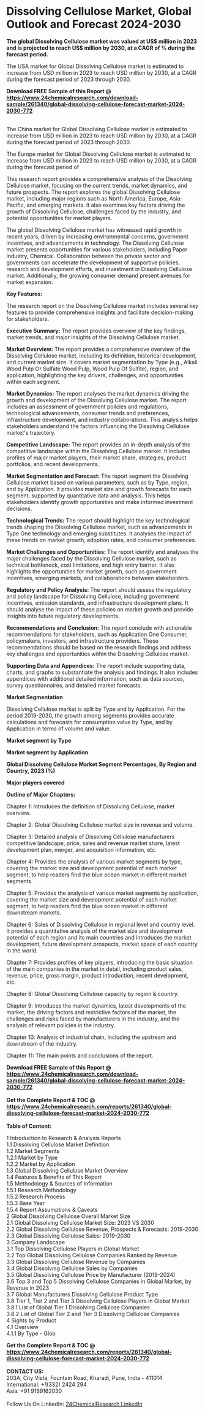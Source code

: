<h1>Dissolving Cellulose Market, Global Outlook and Forecast 2024-2030</h1><p><strong>The global Dissolving Cellulose market was valued at US$ million in 2023 and is projected to reach US$ million by 2030, at a CAGR of % during the forecast period.</strong></p><p>
</p><p>The USA market for Global Dissolving Cellulose market is estimated to increase from USD million in 2023 to reach USD million by 2030, at a CAGR during the forecast period of 2023 through 2030.</p><div><b>Download FREE Sample of this Report @ 
            <a href="https://www.24chemicalresearch.com/download-sample/261340/global-dissolving-cellulose-forecast-market-2024-2030-772">
            https://www.24chemicalresearch.com/download-sample/261340/global-dissolving-cellulose-forecast-market-2024-2030-772</a></b></div><br><p>
</p><p>The China market for Global Dissolving Cellulose market is estimated to increase from USD million in 2023 to reach USD million by 2030, at a CAGR during the forecast period of 2023 through 2030.</p><p>
</p><p>The Europe market for Global Dissolving Cellulose market is estimated to increase from USD million in 2023 to reach USD million by 2030, at a CAGR during the forecast period of </p><p>
</p><p>This research report provides a comprehensive analysis of the Dissolving Cellulose market, focusing on the current trends, market dynamics, and future prospects. The report explores the global Dissolving Cellulose market, including major regions such as North America, Europe, Asia-Pacific, and emerging markets. It also examines key factors driving the growth of Dissolving Cellulose, challenges faced by the industry, and potential opportunities for market players.</p><p>
The global Dissolving Cellulose market has witnessed rapid growth in recent years, driven by increasing environmental concerns, government incentives, and advancements in technology. The Dissolving Cellulose market presents opportunities for various stakeholders, including Paper Industry, Chemical. Collaboration between the private sector and governments can accelerate the development of supportive policies, research and development efforts, and investment in Dissolving Cellulose market. Additionally, the growing consumer demand present avenues for market expansion.</p><p>
<strong>Key Features:</strong></p><p>
The research report on the Dissolving Cellulose market includes several key features to provide comprehensive insights and facilitate decision-making for stakeholders.</p><p>
<strong>Executive Summary: </strong>The report provides overview of the key findings, market trends, and major insights of the Dissolving Cellulose market.</p><p>
<strong>Market Overview:</strong> The report provides a comprehensive overview of the Dissolving Cellulose market, including its definition, historical development, and current market size. It covers market segmentation by Type (e.g., Alkali Wood Pulp Or Sulfate Wood Pulp, Wood Pulp Of Sulfite), region, and application, highlighting the key drivers, challenges, and opportunities within each segment.</p><p>
<strong>Market Dynamics:</strong> The report analyses the market dynamics driving the growth and development of the Dissolving Cellulose market. The report includes an assessment of government policies and regulations, technological advancements, consumer trends and preferences, infrastructure development, and industry collaborations. This analysis helps stakeholders understand the factors influencing the Dissolving Cellulose market's trajectory.</p><p>
<strong>Competitive Landscape:</strong> The report provides an in-depth analysis of the competitive landscape within the Dissolving Cellulose market. It includes profiles of major market players, their market share, strategies, product portfolios, and recent developments.</p><p>
<strong>Market Segmentation and Forecast: </strong>The report segment the Dissolving Cellulose market based on various parameters, such as by Type, region, and by Application. It provides market size and growth forecasts for each segment, supported by quantitative data and analysis. This helps stakeholders identify growth opportunities and make informed investment decisions.</p><p>
<strong>Technological Trends:</strong> The report should highlight the key technological trends shaping the Dissolving Cellulose market, such as advancements in Type One technology and emerging substitutes. It analyses the impact of these trends on market growth, adoption rates, and consumer preferences.</p><p>
<strong>Market Challenges and Opportunities: </strong>The report identify and analyses the major challenges faced by the Dissolving Cellulose market, such as technical bottleneck, cost limitations, and high entry barrier. It also highlights the opportunities for market growth, such as government incentives, emerging markets, and collaborations between stakeholders.</p><p>
<strong>Regulatory and Policy Analysis: </strong>The report should assess the regulatory and policy landscape for Dissolving Cellulose, including government incentives, emission standards, and infrastructure development plans. It should analyse the impact of these policies on market growth and provide insights into future regulatory developments.</p><p>
<strong>Recommendations and Conclusion:</strong> The report conclude with actionable recommendations for stakeholders, such as Application One Consumer, policymakers, investors, and infrastructure providers. These recommendations should be based on the research findings and address key challenges and opportunities within the Dissolving Cellulose market.</p><p>
<strong>Supporting Data and Appendices:</strong> The report include supporting data, charts, and graphs to substantiate the analysis and findings. It also includes appendices with additional detailed information, such as data sources, survey questionnaires, and detailed market forecasts.</p><p>
<strong>Market Segmentation</strong></p><p>
Dissolving Cellulose market is split by Type and by Application. For the period 2019-2030, the growth among segments provides accurate calculations and forecasts for consumption value by Type, and by Application in terms of volume and value.</p><p>
</p><p></p><p>
<strong>Market segment by Type</strong></p><p>
</p><p>
</p><p><strong>Market segment by Application</strong></p><p>
</p><p>
</p><p><strong>Global Dissolving Cellulose Market Segment Percentages, By Region and Country, 2023 (%)</strong></p><p>
</p><p></p><p>
</p><p>
</p><p></p><p>
</p><p><strong>Major players covered</strong></p><p>
</p><p>
</p><p><strong>Outline of Major Chapters:</strong></p><p>
Chapter 1: Introduces the definition of Dissolving Cellulose, market overview.</p><p>
Chapter 2: Global Dissolving Cellulose market size in revenue and volume.</p><p>
Chapter 3: Detailed analysis of Dissolving Cellulose manufacturers competitive landscape, price, sales and revenue market share, latest development plan, merger, and acquisition information, etc.</p><p>
Chapter 4: Provides the analysis of various market segments by type, covering the market size and development potential of each market segment, to help readers find the blue ocean market in different market segments.</p><p>
Chapter 5: Provides the analysis of various market segments by application, covering the market size and development potential of each market segment, to help readers find the blue ocean market in different downstream markets.</p><p>
Chapter 6: Sales of Dissolving Cellulose in regional level and country level. It provides a quantitative analysis of the market size and development potential of each region and its main countries and introduces the market development, future development prospects, market space of each country in the world.</p><p>
Chapter 7: Provides profiles of key players, introducing the basic situation of the main companies in the market in detail, including product sales, revenue, price, gross margin, product introduction, recent development, etc.</p><p>
Chapter 8: Global Dissolving Cellulose capacity by region &amp; country.</p><p>
Chapter 9: Introduces the market dynamics, latest developments of the market, the driving factors and restrictive factors of the market, the challenges and risks faced by manufacturers in the industry, and the analysis of relevant policies in the industry.</p><p>
Chapter 10: Analysis of industrial chain, including the upstream and downstream of the industry.</p><p>
Chapter 11: The main points and conclusions of the report.</p><div><b>Download FREE Sample of this Report @ 
            <a href="https://www.24chemicalresearch.com/download-sample/261340/global-dissolving-cellulose-forecast-market-2024-2030-772">
            https://www.24chemicalresearch.com/download-sample/261340/global-dissolving-cellulose-forecast-market-2024-2030-772</a></b></div><br><div><b>Get the Complete Report & TOC @ 
            <a href="https://www.24chemicalresearch.com/reports/261340/global-dissolving-cellulose-forecast-market-2024-2030-772">
            https://www.24chemicalresearch.com/reports/261340/global-dissolving-cellulose-forecast-market-2024-2030-772</a></b></div><br>
            <b>Table of Content:</b><p>1 Introduction to Research & Analysis Reports<br />
    1.1 Dissolving Cellulose Market Definition<br />
    1.2 Market Segments<br />
        1.2.1 Market by Type<br />
        1.2.2 Market by Application<br />
    1.3 Global Dissolving Cellulose Market Overview<br />
    1.4 Features & Benefits of This Report<br />
    1.5 Methodology & Sources of Information<br />
        1.5.1 Research Methodology<br />
        1.5.2 Research Process<br />
        1.5.3 Base Year<br />
        1.5.4 Report Assumptions & Caveats<br />
2 Global Dissolving Cellulose Overall Market Size<br />
    2.1 Global Dissolving Cellulose Market Size: 2023 VS 2030<br />
    2.2 Global Dissolving Cellulose Revenue, Prospects & Forecasts: 2019-2030<br />
    2.3 Global Dissolving Cellulose Sales: 2019-2030<br />
3 Company Landscape<br />
    3.1 Top Dissolving Cellulose Players in Global Market<br />
    3.2 Top Global Dissolving Cellulose Companies Ranked by Revenue<br />
    3.3 Global Dissolving Cellulose Revenue by Companies<br />
    3.4 Global Dissolving Cellulose Sales by Companies<br />
    3.5 Global Dissolving Cellulose Price by Manufacturer (2019-2024)<br />
    3.6 Top 3 and Top 5 Dissolving Cellulose Companies in Global Market, by Revenue in 2023<br />
    3.7 Global Manufacturers Dissolving Cellulose Product Type<br />
    3.8 Tier 1, Tier 2 and Tier 3 Dissolving Cellulose Players in Global Market<br />
        3.8.1 List of Global Tier 1 Dissolving Cellulose Companies<br />
        3.8.2 List of Global Tier 2 and Tier 3 Dissolving Cellulose Companies<br />
4 Sights by Product<br />
    4.1 Overview<br />
        4.1.1 By Type - Glob</p><div><b>Get the Complete Report & TOC @ 
            <a href="https://www.24chemicalresearch.com/reports/261340/global-dissolving-cellulose-forecast-market-2024-2030-772">
            https://www.24chemicalresearch.com/reports/261340/global-dissolving-cellulose-forecast-market-2024-2030-772</a></b></div><br><b>CONTACT US:</b><br>
            203A, City Vista, Fountain Road, Kharadi, Pune, India - 411014<br>
            International: +1(332) 2424 294<br>
            Asia: +91 9169162030 <br><br>
            Follow Us On LinkedIn: <a href="https://www.linkedin.com/company/24chemicalresearch/">24ChemicalResearch LinkedIn</a>